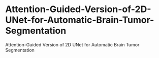 # Attention-Guided-Version-of-2D-UNet-for-Automatic-Brain-Tumor-Segmentation
Attention-Guided Version of 2D UNet for Automatic Brain Tumor Segmentation
